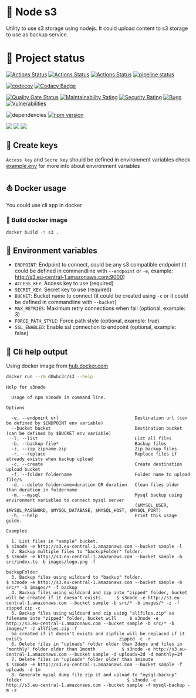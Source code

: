 
# :floppy_disk: Node s3

Utility to use s3 storage using nodejs. It could upload content to s3 storage to use as backup service.

# :eyes: Project status

[![Actions Status](https://github.com/d0whc3r/node-s3/workflows/Nodejs%2010/badge.svg)](https://github.com/d0whc3r/node-s3/actions)
[![Actions Status](https://github.com/d0whc3r/node-s3/workflows/Nodejs%2012/badge.svg)](https://github.com/d0whc3r/node-s3/actions)
[![Actions Status](https://github.com/d0whc3r/node-s3/workflows/Nodejs%20latest/badge.svg)](https://github.com/d0whc3r/node-s3/actions)
[![pipeline status](https://gitlab.com/d0whc3r/node-s3/badges/master/pipeline.svg)](https://github.com/d0whc3r/node-s3)

[![codecov](https://codecov.io/gh/d0whc3r/node-s3/branch/master/graph/badge.svg)](https://codecov.io/gh/d0whc3r/node-s3)
[![Codacy Badge](https://api.codacy.com/project/badge/Grade/0ff5030a11234255a13694d619b5bcf6)](https://www.codacy.com/manual/d0whc3r/node-s3?utm_source=github.com&amp;utm_medium=referral&amp;utm_content=d0whc3r/node-s3&amp;utm_campaign=Badge_Grade)

[![Quality Gate Status](https://sonarcloud.io/api/project_badges/measure?project=d0whc3r_node-s3&metric=alert_status)](https://sonarcloud.io/dashboard?id=d0whc3r_node-s3)
[![Maintainability Rating](https://sonarcloud.io/api/project_badges/measure?project=d0whc3r_node-s3&metric=sqale_rating)](https://sonarcloud.io/dashboard?id=d0whc3r_node-s3)
[![Security Rating](https://sonarcloud.io/api/project_badges/measure?project=d0whc3r_node-s3&metric=security_rating)](https://sonarcloud.io/dashboard?id=d0whc3r_node-s3)
[![Bugs](https://sonarcloud.io/api/project_badges/measure?project=d0whc3r_node-s3&metric=bugs)](https://sonarcloud.io/dashboard?id=d0whc3r_node-s3)
[![Vulnerabilities](https://sonarcloud.io/api/project_badges/measure?project=d0whc3r_node-s3&metric=vulnerabilities)](https://sonarcloud.io/dashboard?id=d0whc3r_node-s3)

![dependencies](https://img.shields.io/david/d0whc3r/node-s3.svg)
[![npm version](https://img.shields.io/npm/v/@d0whc3r%2Fnode-s3.svg)](https://www.npmjs.com/package/@d0whc3r/node-s3)

[![](https://img.shields.io/docker/cloud/build/d0whc3r/s3.svg)](https://hub.docker.com/r/d0whc3r/s3)
[![](https://images.microbadger.com/badges/version/d0whc3r/s3.svg)](https://hub.docker.com/r/d0whc3r/s3)
[![](https://images.microbadger.com/badges/image/d0whc3r/s3.svg)](https://hub.docker.com/r/d0whc3r/s3)

## :key: Create keys

`Access key` and `Secre key` should be defined in environment variables check [example.env](./example.env) for more info about environment variables

## :boat: Docker usage

You could use cli app in docker

### :rowboat: Build docker image

```bash
docker build -t s3 .
```

## :beginner: Environment variables

- `ENDPOINT`: Endpoint to connect, could be any s3 compatible endpoint (it could be defined in commandline with `--endpoint` or `-e`, example: http://s3.eu-central-1.amazonaws.com:9000)
- `ACCESS_KEY`: Access key to use (required)
- `SECRET_KEY`: Secret key to use (required)
- `BUCKET`: Bucket name to connect (it could be created using `-c` or it could be defined in commandline with `--bucket`)
- `MAX_RETRIES`: Maximum retry connections when fail (optional, example: 3)
- `FORCE_PATH_STYLE`: Force path style (optional, example: true)
- `SSL_ENABLED`: Enable ssl connection to endpoint (optional, example: false)

## :checkered_flag: Cli help output

Using docker image from [hub.docker.com](https://hub.docker.com/r/d0whc3r/s3)

```bash
docker run --rm d0whc3r/s3 --help
```

```
Help for s3node

  Usage of npm s3node in command line. 

Options

  -e, --endpoint url                             Destination url (can be defined by $ENDPOINT env variable)                    
  --bucket bucket                                Destination bucket (can be defined by $BUCKET env variable)                   
  -l, --list                                     List all files                                                                
  -b, --backup file*                             Backup files                                                                  
  -z, --zip zipname.zip                          Zip backup files                                                              
  -r, --replace                                  Replace files if already exists when backup upload                            
  -c, --create                                   Create destination upload bucket                                              
  -f, --folder foldername                        Folder name to upload file/s                                                  
  -d, --delete foldername=duration OR duration   Clean files older than duration in foldername                                 
  -m, --mysql                                    Mysql backup using environment variables to connect mysql server              
                                                 ($MYSQL_USER, $MYSQL_PASSWORD, $MYSQL_DATABASE, $MYSQL_HOST, $MYSQL_PORT)     
  -h, --help                                     Print this usage guide.                                                       

Examples

  1. List files in "sample" bucket.                                                                             $ s3node -e http://s3.eu-central-1.amazonaws.com --bucket sample -l                                         
  2. Backup multiple files to "backupFolder" folder.                                                            $ s3node -e http://s3.eu-central-1.amazonaws.com --bucket sample -b src/index.ts -b images/logo.png -f      
                                                                                                                backupFolder                                                                                                
  3. Backup files using wildcard to "backup" folder.                                                            $ s3node -e http://s3.eu-central-1.amazonaws.com --bucket sample -b src/* -b images/* -f backup             
  4. Backup files using wildcard and zip into "zipped" folder, bucket will be created if it doesn't exists.     $ s3node -e http://s3.eu-central-1.amazonaws.com --bucket sample -b src/* -b images/* -z -f zipped.zip -c   
  5. Backup files using wildcard and zip using "allfiles.zip" as filename into "zipped" folder, bucket will     $ s3node -e http://s3.eu-central-1.amazonaws.com --bucket sample -b src/* -b images/* -z allfiles.zip -f    
  be created if it doesn't exists and zipfile will be replaced if it exists                                     zipped -c -r                                                                                                
  6. Delete files in "uploads" folder older than 2days and files in "monthly" folder older than 1month          $ s3node -e http://s3.eu-central-1.amazonaws.com --bucket sample -d uploads=2d -d monthly=1M                
  7. Delete files in "uploads" folder older than 1minute                                                        $ s3node -e http://s3.eu-central-1.amazonaws.com --bucket sample -f uploads -d 1m                           
  8. Generate mysql dump file zip it and upload to "mysql-backup" folder                                        $ s3node -e http://s3.eu-central-1.amazonaws.com --bucket sample -f mysql-backup -m -z                      
```
